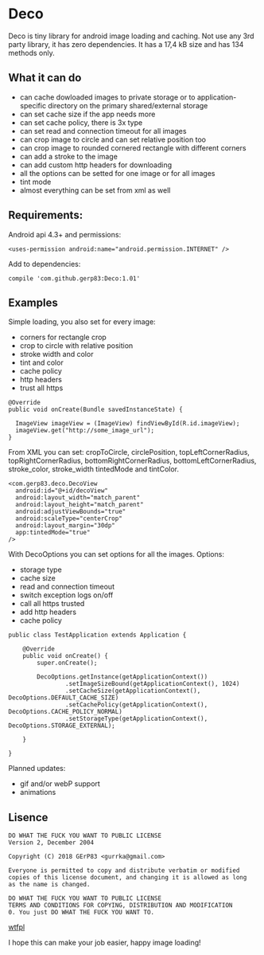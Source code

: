 # Deco

Deco is tiny library for android image loading and caching. Not use any 3rd party library, it has zero dependencies. It has a 17,4 kB size and has 134 methods only.

## What it can do

- can cache dowloaded images to private storage or to application-specific directory on the primary shared/external storage
- can set cache size if the app needs more
- can set cache policy, there is 3x type
- can set read and connection timeout for all images
- can crop image to circle and can set relative position too
- can crop image to rounded cornered rectangle with different corners
- can add a stroke to the image
- can add custom http headers for downloading
- all the options can be setted for one image or for all images
- tint mode
- almost everything can be set from xml as well
  
## Requirements:
Android api 4.3+ and permissions:
```
<uses-permission android:name="android.permission.INTERNET" />
```
Add to dependencies:
```
compile 'com.github.gerp83:Deco:1.01'
```

## Examples

Simple loading, you also set for every image:
- corners for rectangle crop
- crop to circle with relative position
- stroke width and color
- tint and color
- cache policy
- http headers
- trust all https

```
@Override 
public void onCreate(Bundle savedInstanceState) {
  
  ImageView imageView = (ImageView) findViewById(R.id.imageView);
  imageView.get("http://some_image_url");
}
```

From XML you can set: cropToCircle, circlePosition, topLeftCornerRadius, topRightCornerRadius, bottomRightCornerRadius, bottomLeftCornerRadius, stroke_color, stroke_width tintedMode and tintColor.

```
<com.gerp83.deco.DecoView
  android:id="@+id/decoView"
  android:layout_width="match_parent"
  android:layout_height="match_parent"
  android:adjustViewBounds="true"
  android:scaleType="centerCrop"
  android:layout_margin="30dp"
  app:tintedMode="true"
/>
```

With DecoOptions you can set options for all the images. Options:
- storage type
- cache size
- read and connection timeout
- switch exception logs on/off
- call all https trusted
- add http headers
- cache policy

```
public class TestApplication extends Application {

    @Override
    public void onCreate() {
        super.onCreate();

        DecoOptions.getInstance(getApplicationContext())
                .setImageSizeBound(getApplicationContext(), 1024)
                .setCacheSize(getApplicationContext(), DecoOptions.DEFAULT_CACHE_SIZE)
                .setCachePolicy(getApplicationContext(), DecoOptions.CACHE_POLICY_NORMAL)
                .setStorageType(getApplicationContext(), DecoOptions.STORAGE_EXTERNAL);

    }

}
```

Planned updates:
- gif and/or webP support
- animations

## Lisence

```
DO WHAT THE FUCK YOU WANT TO PUBLIC LICENSE 
Version 2, December 2004 

Copyright (C) 2018 GErP83 <gurrka@gmail.com> 

Everyone is permitted to copy and distribute verbatim or modified 
copies of this license document, and changing it is allowed as long 
as the name is changed. 

DO WHAT THE FUCK YOU WANT TO PUBLIC LICENSE 
TERMS AND CONDITIONS FOR COPYING, DISTRIBUTION AND MODIFICATION 
0. You just DO WHAT THE FUCK YOU WANT TO.
```
[wtfpl](http://www.wtfpl.net/)

I hope this can make your job easier, happy image loading!

